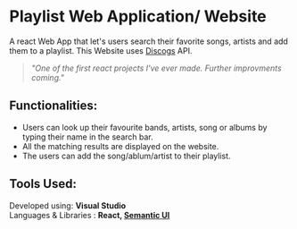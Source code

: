 # Playlist Web Application/ Website 
A react Web App that let's users search their favorite songs, artists and add them to a playlist. This Website uses [Discogs](https://www.discogs.com/) API.

> *"One of the first react projects I've ever made.  Further improvments coming."*  

## Functionalities: 
 * Users can look up their favourite bands, artists, song or albums by typing their name in the search bar.
 * All the matching results are displayed on the website.
 * The users can add the song/ablum/artist to their playlist.

## Tools Used: 
 Developed using:  **Visual Studio**  
 Languages & Libraries : **React, [Semantic UI](https://semantic-ui.com/)** 


